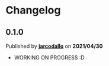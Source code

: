 # Changelog

## 0.1.0
Published by **[jarcodallo](https://github.com/jarcodallo)** on **2021/04/30**
- WORKING ON PROGRESS :D

